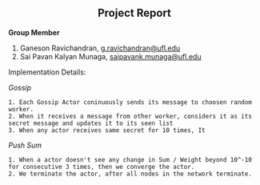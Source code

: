 <h2 style="text-align:center">Project Report</h2>

**Group Member**
1. Ganeson Ravichandran, g.ravichandran@ufl.edu
2. Sai Pavan Kalyan Munaga, saipavank.munaga@ufl.edu

Implementation Details:

*Gossip*

    1. Each Gossip Actor coninuously sends its message to choosen random worker.
    2. When it receives a message from other worker, considers it as its secret message and updates it to its seen list
    3. When any actor receives same secret for 10 times, It 

*Push Sum*

    1. When a actor doesn't see any change in Sum / Weight beyond 10^-10 for consecutive 3 times, then we converge the actor.
    2. We terminate the actor, after all nodes in the network terminate.




